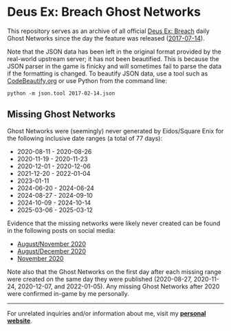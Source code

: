 # Deus Ex: Breach Ghost Networks  

This repository serves as an archive of all official [Deus Ex: Breach](https://store.steampowered.com/app/555450/) daily Ghost Networks since the day the feature was released ([2017-07-14](https://www.rockpapershotgun.com/deus-ex-breach-launches-random-daily-networks)).  

Note that the JSON data has been left in the original format provided by the real-world upstream server; it has not been beautified. This is because the JSON parser in the game is finicky and will sometimes fail to parse the data if the formatting is changed.  To beautify JSON data, use a tool such as [CodeBeautify.org](https://codebeautify.org/jsonviewer)  or use Python from the command line:  

```
python -m json.tool 2017-02-14.json
```  

## Missing Ghost Networks  

Ghost Networks were (seemingly) never generated by Eidos/Square Enix for the following inclusive date ranges (a total of 77 days):  

 * 2020-08-11 - 2020-08-26  
 * 2020-11-19 - 2020-11-23  
 * 2020-12-01 - 2020-12-06  
 * 2021-12-20 - 2022-01-04  
 * 2023-01-11  
 * 2024-06-20 - 2024-06-24  
 * 2024-08-27 - 2024-09-10  
 * 2024-10-09 - 2024-10-14  
 * 2025-03-06 - 2025-03-12  

Evidence that the missing networks were likely never created can be found in the following posts on social media:

 * [August/November 2020](https://steamcommunity.com/app/337000/discussions/0/3862353324242873119/)  
 * [August/December 2020](https://forum.psnprofiles.com/topic/93516-when-do-breach-ghost-nodes-decrypt/)  
 * [November 2020](https://old.reddit.com/r/Deusex/comments/jzvrn3/dxmd_breach_offline_again/)  

Note also that the Ghost Networks on the first day after each missing range were created on the same day they were published (2020-08-27, 2020-11-24, 2020-12-07, and 2022-01-05). Any missing Ghost Networks after 2020 were confirmed in-game by me personally.  

---------------------------------------

For unrelated inquiries and/or information about me, visit my **[personal website](https://SeanPesce.github.io)**.  
